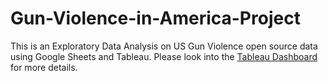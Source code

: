 # Gun-Violence-in-America-Project
This is an Exploratory Data Analysis on US Gun Violence open source data using Google Sheets and Tableau.
Please look into the [Tableau Dashboard](https://public.tableau.com/views/GunViolenceinUS_16352979971640/MassShootinginAmerica?:language=en-US&publish=yes&:display_count=n&:origin=viz_share_link) for more details.

